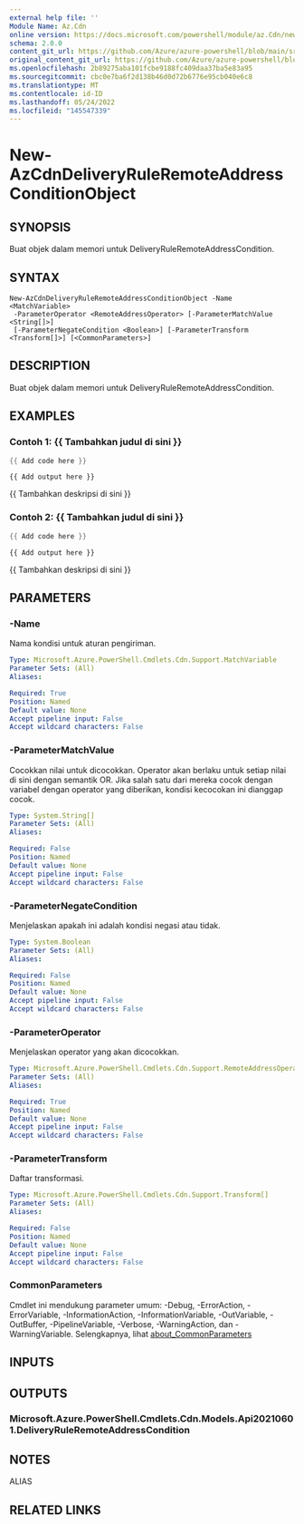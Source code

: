 ```yaml
---
external help file: ''
Module Name: Az.Cdn
online version: https://docs.microsoft.com/powershell/module/az.Cdn/new-AzCdnDeliveryRuleRemoteAddressConditionObject
schema: 2.0.0
content_git_url: https://github.com/Azure/azure-powershell/blob/main/src/Cdn/help/New-AzCdnDeliveryRuleRemoteAddressConditionObject.md
original_content_git_url: https://github.com/Azure/azure-powershell/blob/main/src/Cdn/help/New-AzCdnDeliveryRuleRemoteAddressConditionObject.md
ms.openlocfilehash: 2b89275aba101fcbe9188fc409daa37ba5e83a95
ms.sourcegitcommit: cbc0e7ba6f2d138b46d0d72b6776e95cb040e6c8
ms.translationtype: MT
ms.contentlocale: id-ID
ms.lasthandoff: 05/24/2022
ms.locfileid: "145547339"
---
```

# New-AzCdnDeliveryRuleRemoteAddressConditionObject

## SYNOPSIS
Buat objek dalam memori untuk DeliveryRuleRemoteAddressCondition.

## SYNTAX

```
New-AzCdnDeliveryRuleRemoteAddressConditionObject -Name <MatchVariable>
 -ParameterOperator <RemoteAddressOperator> [-ParameterMatchValue <String[]>]
 [-ParameterNegateCondition <Boolean>] [-ParameterTransform <Transform[]>] [<CommonParameters>]
```

## DESCRIPTION
Buat objek dalam memori untuk DeliveryRuleRemoteAddressCondition.

## EXAMPLES

### Contoh 1: {{ Tambahkan judul di sini }}
```powershell
{{ Add code here }}
```

```output
{{ Add output here }}
```

{{ Tambahkan deskripsi di sini }}

### Contoh 2: {{ Tambahkan judul di sini }}
```powershell
{{ Add code here }}
```

```output
{{ Add output here }}
```

{{ Tambahkan deskripsi di sini }}

## PARAMETERS

### -Name
Nama kondisi untuk aturan pengiriman.

```yaml
Type: Microsoft.Azure.PowerShell.Cmdlets.Cdn.Support.MatchVariable
Parameter Sets: (All)
Aliases:

Required: True
Position: Named
Default value: None
Accept pipeline input: False
Accept wildcard characters: False
```

### -ParameterMatchValue
Cocokkan nilai untuk dicocokkan.
Operator akan berlaku untuk setiap nilai di sini dengan semantik OR.
Jika salah satu dari mereka cocok dengan variabel dengan operator yang diberikan, kondisi kecocokan ini dianggap cocok.

```yaml
Type: System.String[]
Parameter Sets: (All)
Aliases:

Required: False
Position: Named
Default value: None
Accept pipeline input: False
Accept wildcard characters: False
```

### -ParameterNegateCondition
Menjelaskan apakah ini adalah kondisi negasi atau tidak.

```yaml
Type: System.Boolean
Parameter Sets: (All)
Aliases:

Required: False
Position: Named
Default value: None
Accept pipeline input: False
Accept wildcard characters: False
```

### -ParameterOperator
Menjelaskan operator yang akan dicocokkan.

```yaml
Type: Microsoft.Azure.PowerShell.Cmdlets.Cdn.Support.RemoteAddressOperator
Parameter Sets: (All)
Aliases:

Required: True
Position: Named
Default value: None
Accept pipeline input: False
Accept wildcard characters: False
```

### -ParameterTransform
Daftar transformasi.

```yaml
Type: Microsoft.Azure.PowerShell.Cmdlets.Cdn.Support.Transform[]
Parameter Sets: (All)
Aliases:

Required: False
Position: Named
Default value: None
Accept pipeline input: False
Accept wildcard characters: False
```

### CommonParameters
Cmdlet ini mendukung parameter umum: -Debug, -ErrorAction, -ErrorVariable, -InformationAction, -InformationVariable, -OutVariable, -OutBuffer, -PipelineVariable, -Verbose, -WarningAction, dan -WarningVariable. Selengkapnya, lihat [about_CommonParameters](http://go.microsoft.com/fwlink/?LinkID=113216)

## INPUTS

## OUTPUTS

### Microsoft.Azure.PowerShell.Cmdlets.Cdn.Models.Api20210601.DeliveryRuleRemoteAddressCondition

## NOTES

ALIAS

## RELATED LINKS

